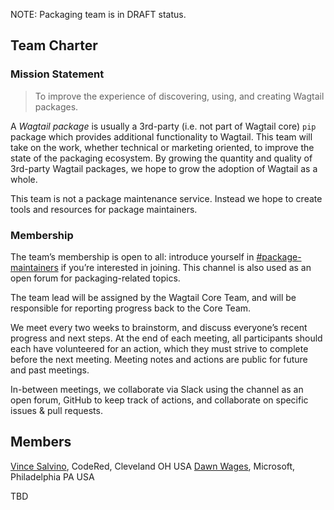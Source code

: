 NOTE: Packaging team is in DRAFT status.

## Team Charter

### Mission Statement

> To improve the experience of discovering, using, and creating Wagtail packages.

A *Wagtail package* is usually a 3rd-party (i.e. not part of Wagtail core) `pip` package which provides additional functionality to Wagtail. This team will take on the work, whether technical or marketing oriented, to improve the state of the packaging ecosystem. By growing the quantity and quality of 3rd-party Wagtail packages, we hope to grow the adoption of Wagtail as a whole.

This team is not a package maintenance service. Instead we hope to create tools and resources for package maintainers.

### Membership

The team’s membership is open to all: introduce yourself in [#package-maintainers](https://app.slack.com/client/T0K33F93J/C032RLK62PQ) if you’re interested in joining. This channel is also used as an open forum for packaging-related topics.

The team lead will be assigned by the Wagtail Core Team, and will be responsible for reporting progress back to the Core Team.

We meet every two weeks to brainstorm, and discuss everyone’s recent progress and next steps. At the end of each meeting, all participants should each have volunteered for an action, which they must strive to complete before the next meeting. Meeting notes and actions are public for future and past meetings.

In-between meetings, we collaborate via Slack using the channel as an open forum, GitHub to keep track of actions, and collaborate on specific issues & pull requests.

## Members

[Vince Salvino](https://github.com/vsalvino), CodeRed, Cleveland OH USA
[Dawn Wages](https://github.com/dawnwages), Microsoft, Philadelphia PA USA

TBD